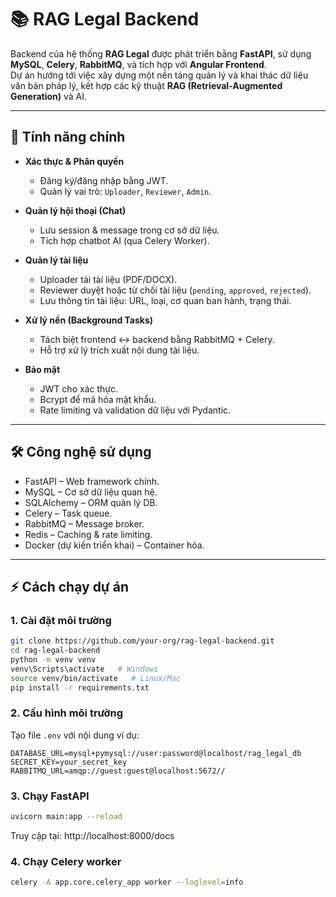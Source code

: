 # 📚 RAG Legal Backend

Backend của hệ thống **RAG Legal** được phát triển bằng **FastAPI**, sử dụng **MySQL**, **Celery**, **RabbitMQ**, và tích hợp với **Angular Frontend**.  
Dự án hướng tới việc xây dựng một nền tảng quản lý và khai thác dữ liệu văn bản pháp lý, kết hợp các kỹ thuật **RAG (Retrieval-Augmented Generation)** và AI.

---

## 🚀 Tính năng chính

- **Xác thực & Phân quyền**  
  - Đăng ký/đăng nhập bằng JWT.  
  - Quản lý vai trò: `Uploader`, `Reviewer`, `Admin`.  

- **Quản lý hội thoại (Chat)**  
  - Lưu session & message trong cơ sở dữ liệu.  
  - Tích hợp chatbot AI (qua Celery Worker).  

- **Quản lý tài liệu**  
  - Uploader tải tài liệu (PDF/DOCX).  
  - Reviewer duyệt hoặc từ chối tài liệu (`pending`, `approved`, `rejected`).  
  - Lưu thông tin tài liệu: URL, loại, cơ quan ban hành, trạng thái.  

- **Xử lý nền (Background Tasks)**  
  - Tách biệt frontend ↔ backend bằng RabbitMQ + Celery.  
  - Hỗ trợ xử lý trích xuất nội dung tài liệu.  

- **Bảo mật**  
  - JWT cho xác thực.  
  - Bcrypt để mã hóa mật khẩu.  
  - Rate limiting và validation dữ liệu với Pydantic.  

---

## 🛠️ Công nghệ sử dụng

- FastAPI – Web framework chính.  
- MySQL – Cơ sở dữ liệu quan hệ.  
- SQLAlchemy – ORM quản lý DB.  
- Celery – Task queue.  
- RabbitMQ – Message broker.  
- Redis – Caching & rate limiting.  
- Docker (dự kiến triển khai) – Container hóa.  

---

## ⚡ Cách chạy dự án

### 1. Cài đặt môi trường
```bash
git clone https://github.com/your-org/rag-legal-backend.git
cd rag-legal-backend
python -m venv venv
venv\Scripts\activate   # Windows
source venv/bin/activate   # Linux/Mac
pip install -r requirements.txt
```

### 2. Cấu hình môi trường
Tạo file `.env` với nội dung ví dụ:
```env
DATABASE_URL=mysql+pymysql://user:password@localhost/rag_legal_db
SECRET_KEY=your_secret_key
RABBITMQ_URL=amqp://guest:guest@localhost:5672//
```
### 3. Chạy FastAPI
```bash
uvicorn main:app --reload
```
Truy cập tại: http://localhost:8000/docs

### 4. Chạy Celery worker
```bash
celery -A app.core.celery_app worker --loglevel=info
```